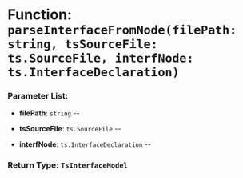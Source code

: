 # Function: `parseInterfaceFromNode(filePath: string, tsSourceFile: ts.SourceFile, interfNode: ts.InterfaceDeclaration)`

    

### Parameter List:

- **filePath**: `string` -- 

- **tsSourceFile**: `ts.SourceFile` -- 

- **interfNode**: `ts.InterfaceDeclaration` -- 


### Return Type: `TsInterfaceModel` 
